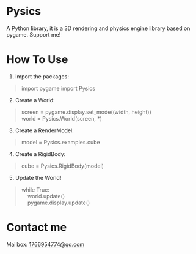 # Pysics

A Python library, it is a 3D rendering and physics engine library based on pygame. Support me!

# How To Use

1. import the packages:
> import pygame
> import Pysics
2. Create a World: 
> screen = pygame.display.set_mode((width,&nbsp;height))\
> world = Pysics.World(screen,&nbsp;*)
3. Create a RenderModel: 
> model = Pysics.examples.cube
4. Create a RigidBody: 
> cube = Pysics.RigidBody(model)
5. Update the World! 
> while True:\
> &nbsp;&nbsp;&nbsp;&nbsp;world.update()\
> &nbsp;&nbsp;&nbsp;&nbsp;pygame.display.update()

# Contact me

Mailbox: 1766954774@qq.com

